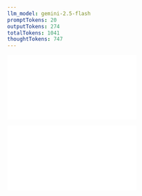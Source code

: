 ```yaml
---
llm_model: gemini-2.5-flash
promptTokens: 20
outputTokens: 274
totalTokens: 1041
thoughtTokens: 747
---
```


![@](steps/prompt.4807148f.md)

![@](steps/response.1aa1a25d.md)